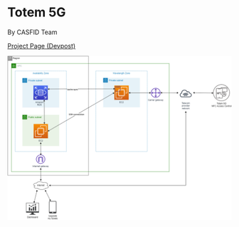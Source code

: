 # Totem 5G

By CASFID Team

[Project Page (Devpost)](https://devpost.com/software/totem-5g)

![AWS Architecture](./assets/totem-5G-2.png "AWS Architecture")